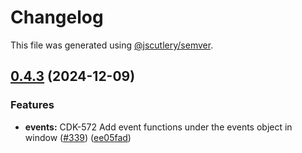 # Changelog

This file was generated using [@jscutlery/semver](https://github.com/jscutlery/semver).

## [0.4.3](https://github.com/Sitecore-PD/sitecore.cloudsdk.js/compare/personalize-0.4.2...personalize-0.4.3) (2024-12-09)

### Features

- **events:** CDK-572 Add event functions under the events object in window ([#339](https://github.com/Sitecore-PD/sitecore.cloudsdk.js/issues/339)) ([ee05fad](https://github.com/Sitecore-PD/sitecore.cloudsdk.js/commit/ee05fadf066c21464f9148e8d9d324bf0d45a9fa))
